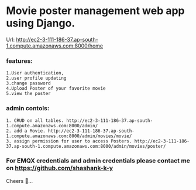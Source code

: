 # Movie poster management web app using Django.

Url: http://ec2-3-111-186-37.ap-south-1.compute.amazonaws.com:8000/home

### features:
    1.User authentication, 
    2.user profile updating 
    3.change password
    4.Upload Poster of your favorite movie
    5.view the poster
    
### admin contols:
    1. CRUD on all tables. http://ec2-3-111-186-37.ap-south-1.compute.amazonaws.com:8000/admin/
    2. add a Movie. http://ec2-3-111-186-37.ap-south-1.compute.amazonaws.com:8000/admin/movies/movie/
    3. assign permission for user to access Posters. http://ec2-3-111-186-37.ap-south-1.compute.amazonaws.com:8000/admin/movies/poster/
    

### For EMQX credentials and admin credentials please contact me on https://github.com/shashank-k-y   



Cheers 🍻...

